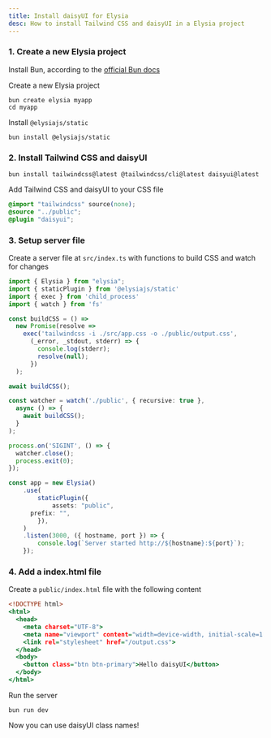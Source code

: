 ```yaml
---
title: Install daisyUI for Elysia
desc: How to install Tailwind CSS and daisyUI in a Elysia project
---
```


<script>
  import Translate from "$components/Translate.svelte"
</script>

### 1. Create a new Elysia project

Install Bun, according to the [official Bun docs](https://bun.sh/docs/installation)

Create a new Elysia project

```sh:Terminal
bun create elysia myapp
cd myapp
```

Install `@elysiajs/static`

```sh:Terminal
bun install @elysiajs/static
```

### 2. Install Tailwind CSS and daisyUI

```sh:Terminal
bun install tailwindcss@latest @tailwindcss/cli@latest daisyui@latest
```

Add Tailwind CSS and daisyUI to your CSS file

```postcss:src/app.css
@import "tailwindcss" source(none);
@source "../public";
@plugin "daisyui";
```

### 3. Setup server file

Create a server file at `src/index.ts` with functions to build CSS and watch for changes

```ts:src/index.ts
import { Elysia } from "elysia";
import { staticPlugin } from '@elysiajs/static'
import { exec } from 'child_process'
import { watch } from 'fs'

const buildCSS = () =>
  new Promise(resolve =>
    exec('tailwindcss -i ./src/app.css -o ./public/output.css',
      (_error, _stdout, stderr) => {
        console.log(stderr);
        resolve(null);
      })
  );

await buildCSS();

const watcher = watch('./public', { recursive: true },
  async () => {
    await buildCSS();
  }
);

process.on('SIGINT', () => {
  watcher.close();
  process.exit(0);
});

const app = new Elysia()
	.use(
		staticPlugin({
			assets: "public",
      prefix: "",
		}),
	)
	.listen(3000, ({ hostname, port }) => {
		console.log(`Server started http://${hostname}:${port}`);
	});
```

### 4. Add a index.html file

Create a `public/index.html` file with the following content

```html:public/index.html
<!DOCTYPE html>
<html>
  <head>
    <meta charset="UTF-8">
    <meta name="viewport" content="width=device-width, initial-scale=1.0">
    <link rel="stylesheet" href="/output.css">
  </head>
  <body>
    <button class="btn btn-primary">Hello daisyUI</button>
  </body>
</html>
```

Run the server

```sh:Terminal
bun run dev
```

Now you can use daisyUI class names!
